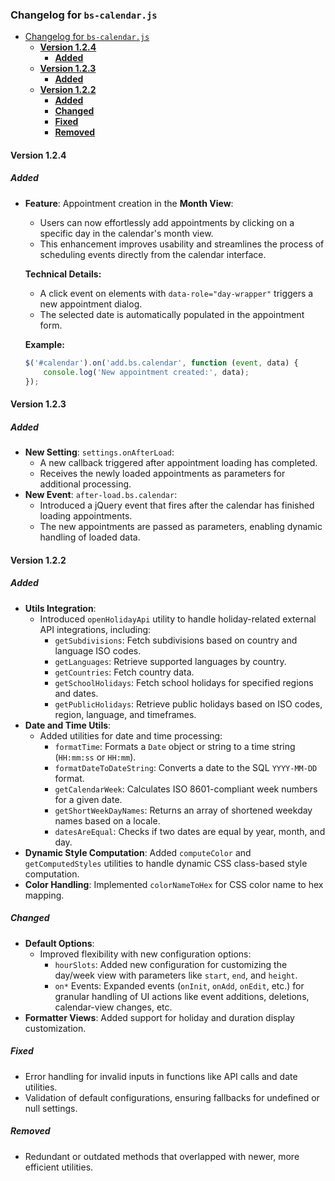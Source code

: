 ### Changelog for `bs-calendar.js`

- [Changelog for `bs-calendar.js`](#changelog-for-bs-calendarjs)
    * [**Version 1.2.4**](#version-124)
        + [**Added**](#added)
    * [**Version 1.2.3**](#version-123)
        + [**Added**](#added-1)
    * [**Version 1.2.2**](#version-122)
        + [**Added**](#added-2)
        + [**Changed**](#changed)
        + [**Fixed**](#fixed)
        + [**Removed**](#removed)

#### **Version 1.2.4**

##### **Added**
- **Feature**: Appointment creation in the **Month View**:
    - Users can now effortlessly add appointments by clicking on a specific day in the calendar's month view.
    - This enhancement improves usability and streamlines the process of scheduling events directly from the calendar interface.

  **Technical Details:**
    - A click event on elements with `data-role="day-wrapper"` triggers a new appointment dialog.
    - The selected date is automatically populated in the appointment form.

  **Example:**
  ```javascript
  $('#calendar').on('add.bs.calendar', function (event, data) {
      console.log('New appointment created:', data);
  });
  ```

#### **Version 1.2.3**

##### **Added**
- **New Setting**: `settings.onAfterLoad`:
    - A new callback triggered after appointment loading has completed.
    - Receives the newly loaded appointments as parameters for additional processing.
- **New Event**: `after-load.bs.calendar`:
    - Introduced a jQuery event that fires after the calendar has finished loading appointments.
    - The new appointments are passed as parameters, enabling dynamic handling of loaded data.

#### **Version 1.2.2**

##### **Added**
- **Utils Integration**:
    - Introduced `openHolidayApi` utility to handle holiday-related external API integrations, including:
        - `getSubdivisions`: Fetch subdivisions based on country and language ISO codes.
        - `getLanguages`: Retrieve supported languages by country.
        - `getCountries`: Fetch country data.
        - `getSchoolHolidays`: Fetch school holidays for specified regions and dates.
        - `getPublicHolidays`: Retrieve public holidays based on ISO codes, region, language, and timeframes.
- **Date and Time Utils**:
    - Added utilities for date and time processing:
        - `formatTime`: Formats a `Date` object or string to a time string (`HH:mm:ss` or `HH:mm`).
        - `formatDateToDateString`: Converts a date to the SQL `YYYY-MM-DD` format.
        - `getCalendarWeek`: Calculates ISO 8601-compliant week numbers for a given date.
        - `getShortWeekDayNames`: Returns an array of shortened weekday names based on a locale.
        - `datesAreEqual`: Checks if two dates are equal by year, month, and day.
- **Dynamic Style Computation**: Added `computeColor` and `getComputedStyles` utilities to handle dynamic CSS class-based style computation.
- **Color Handling**: Implemented `colorNameToHex` for CSS color name to hex mapping.

##### **Changed**
- **Default Options**:
    - Improved flexibility with new configuration options:
        - `hourSlots`: Added new configuration for customizing the day/week view with parameters like `start`, `end`, and `height`.
        - `on*` Events: Expanded events (`onInit`, `onAdd`, `onEdit`, etc.) for granular handling of UI actions like event additions, deletions, calendar-view changes, etc.
- **Formatter Views**: Added support for holiday and duration display customization.

##### **Fixed**
- Error handling for invalid inputs in functions like API calls and date utilities.
- Validation of default configurations, ensuring fallbacks for undefined or null settings.

##### **Removed**
- Redundant or outdated methods that overlapped with newer, more efficient utilities.
